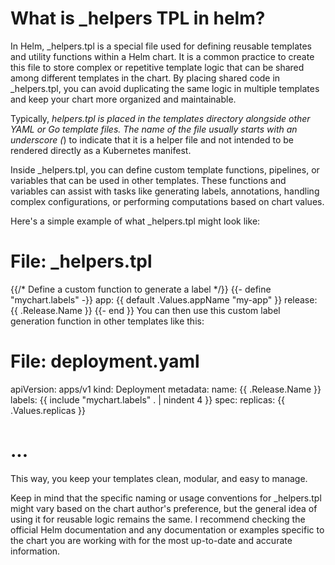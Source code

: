 
# What is _helpers TPL in helm?

In Helm, _helpers.tpl is a special file used for defining reusable templates and utility functions within a Helm chart. 
It is a common practice to create this file to store complex or repetitive template logic that can be shared among 
different templates in the chart. By placing shared code in _helpers.tpl, you can avoid duplicating the same logic 
in multiple templates and keep your chart more organized and maintainable.

Typically, _helpers.tpl is placed in the templates directory alongside other YAML or Go template files. The name of 
the file usually starts with an underscore (_) to indicate that it is a helper file and not intended to be rendered 
directly as a Kubernetes manifest.

Inside _helpers.tpl, you can define custom template functions, pipelines, or variables that can be used in other templates. 
These functions and variables can assist with tasks like generating labels, annotations, handling complex configurations, 
or performing computations based on chart values.

Here's a simple example of what _helpers.tpl might look like:


# File: _helpers.tpl
{{/* Define a custom function to generate a label */}}
{{- define "mychart.labels" -}}
  app: {{ default .Values.appName "my-app" }}
  release: {{ .Release.Name }}
{{- end }}
You can then use this custom label generation function in other templates like this:


# File: deployment.yaml
apiVersion: apps/v1
kind: Deployment
metadata:
  name: {{ .Release.Name }}
  labels:
    {{ include "mychart.labels" . | nindent 4 }}
spec:
  replicas: {{ .Values.replicas }}
  # ...
This way, you keep your templates clean, modular, and easy to manage.

Keep in mind that the specific naming or usage conventions for _helpers.tpl might vary based on the chart author's 
preference, but the general idea of using it for reusable logic remains the same. I recommend checking the official 
Helm documentation and any documentation or examples specific to the chart you are working with for the most up-to-date 
and accurate information.

